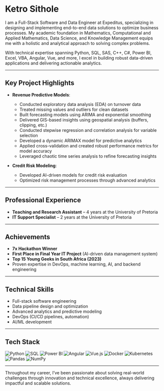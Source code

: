 # Ketro Sithole  
I am a Full-Stack Software and Data Engineer at Expeditus, specializing in designing and implementing end-to-end data solutions to optimize business processes. My academic foundation in Mathematics, Computational and Applied Mathematics, Data Science, and Knowledge Management equips me with a holistic and analytical approach to solving complex problems.  

With technical expertise spanning Python, SQL, SAS, C++, C#, Power BI, Excel, VBA, Angular, Vue, and more, I excel in building robust data-driven applications and delivering actionable analytics.  

---

## **Key Project Highlights**  
- **Revenue Predictive Models**:  
  - Conducted exploratory data analysis (EDA) on turnover data  
  - Treated missing values and outliers for clean datasets  
  - Built forecasting models using ARIMA and exponential smoothing  
  - Delivered GIS-based insights using geospatial analysis (buffers, clipping, etc.)  
  - Conducted stepwise regression and correlation analysis for variable selection  
  - Developed a dynamic ARIMAX model for predictive analytics  
  - Applied cross-validation and created robust performance metrics for model accuracy  
  - Leveraged chaotic time series analysis to refine forecasting insights  

- **Credit Risk Modeling**:  
  - Developed AI-driven models for credit risk evaluation  
  - Optimized risk management processes through advanced analytics  

---

## **Professional Experience**  
- **Teaching and Research Assistant** – 4 years at the University of Pretoria  
- **IT Support Specialist** – 2 years at the University of Pretoria  

---

## **Achievements**  
- **7x Hackathon Winner**  
- **First Place in Final Year IT Project** (AI-driven data management system)  
- **Top 15 Young Geeks in South Africa (2023)**  
- Proven expertise in DevOps, machine learning, AI, and backend engineering  

---

## **Technical Skills**  
- Full-stack software engineering  
- Data pipeline design and optimization  
- Advanced analytics and predictive modeling  
- DevOps (CI/CD pipelines, automation)  
- AI/ML development  

---

## **Tech Stack**  
![Python](https://img.shields.io/badge/-Python-05122A?style=social&logo=Python&color=353535) ![SQL](https://img.shields.io/badge/-SQL-05122A?style=social&logo=MySQL&color=353535) ![Power BI](https://img.shields.io/badge/-Power%20BI-05122A?style=social&logo=PowerBI&color=353535) ![Angular](https://img.shields.io/badge/-Angular-05122A?style=social&logo=Angular&color=353535) ![Vue.js](https://img.shields.io/badge/-Vue.js-05122A?style=social&logo=Vue.js&color=353535) ![Docker](https://img.shields.io/badge/-Docker-05122A?style=social&logo=Docker&color=353535) ![Kubernetes](https://img.shields.io/badge/-Kubernetes-05122A?style=social&logo=Kubernetes&color=353535) ![Pandas](https://img.shields.io/badge/-Pandas-05122A?style=social&logo=Pandas&color=353535) ![NumPy](https://img.shields.io/badge/-NumPy-05122A?style=social&logo=NumPy&color=353535)  

---

Throughout my career, I’ve been passionate about solving real-world challenges through innovation and technical excellence, always delivering impactful and scalable solutions.
